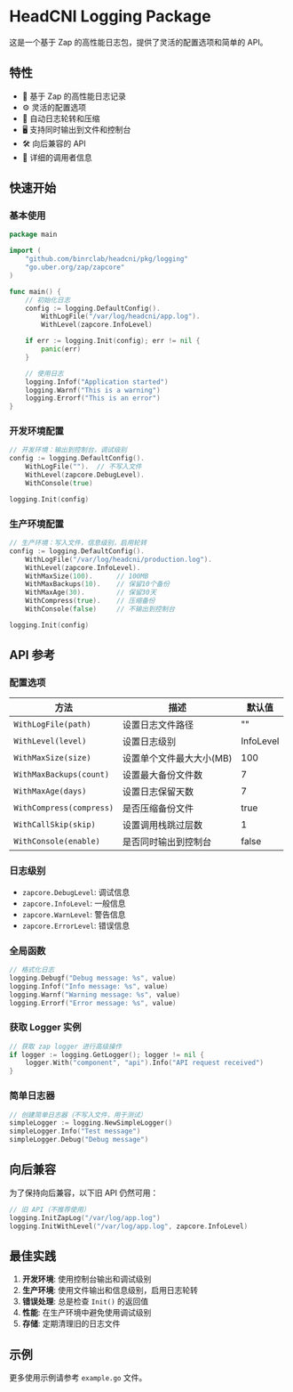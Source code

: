 # HeadCNI Logging Package

这是一个基于 Zap 的高性能日志包，提供了灵活的配置选项和简单的 API。

## 特性

- 🚀 基于 Zap 的高性能日志记录
- ⚙️ 灵活的配置选项
- 🔄 自动日志轮转和压缩
- 🖥️ 支持同时输出到文件和控制台
- 🛠️ 向后兼容的 API
- 📝 详细的调用者信息

## 快速开始

### 基本使用

```go
package main

import (
    "github.com/binrclab/headcni/pkg/logging"
    "go.uber.org/zap/zapcore"
)

func main() {
    // 初始化日志
    config := logging.DefaultConfig().
        WithLogFile("/var/log/headcni/app.log").
        WithLevel(zapcore.InfoLevel)

    if err := logging.Init(config); err != nil {
        panic(err)
    }

    // 使用日志
    logging.Infof("Application started")
    logging.Warnf("This is a warning")
    logging.Errorf("This is an error")
}
```

### 开发环境配置

```go
// 开发环境：输出到控制台，调试级别
config := logging.DefaultConfig().
    WithLogFile("").  // 不写入文件
    WithLevel(zapcore.DebugLevel).
    WithConsole(true)

logging.Init(config)
```

### 生产环境配置

```go
// 生产环境：写入文件，信息级别，启用轮转
config := logging.DefaultConfig().
    WithLogFile("/var/log/headcni/production.log").
    WithLevel(zapcore.InfoLevel).
    WithMaxSize(100).      // 100MB
    WithMaxBackups(10).    // 保留10个备份
    WithMaxAge(30).        // 保留30天
    WithCompress(true).    // 压缩备份
    WithConsole(false)     // 不输出到控制台

logging.Init(config)
```

## API 参考

### 配置选项

| 方法 | 描述 | 默认值 |
|------|------|--------|
| `WithLogFile(path)` | 设置日志文件路径 | "" |
| `WithLevel(level)` | 设置日志级别 | InfoLevel |
| `WithMaxSize(size)` | 设置单个文件最大大小(MB) | 100 |
| `WithMaxBackups(count)` | 设置最大备份文件数 | 7 |
| `WithMaxAge(days)` | 设置日志保留天数 | 7 |
| `WithCompress(compress)` | 是否压缩备份文件 | true |
| `WithCallSkip(skip)` | 设置调用栈跳过层数 | 1 |
| `WithConsole(enable)` | 是否同时输出到控制台 | false |

### 日志级别

- `zapcore.DebugLevel`: 调试信息
- `zapcore.InfoLevel`: 一般信息
- `zapcore.WarnLevel`: 警告信息
- `zapcore.ErrorLevel`: 错误信息

### 全局函数

```go
// 格式化日志
logging.Debugf("Debug message: %s", value)
logging.Infof("Info message: %s", value)
logging.Warnf("Warning message: %s", value)
logging.Errorf("Error message: %s", value)
```

### 获取 Logger 实例

```go
// 获取 zap logger 进行高级操作
if logger := logging.GetLogger(); logger != nil {
    logger.With("component", "api").Info("API request received")
}
```

### 简单日志器

```go
// 创建简单日志器（不写入文件，用于测试）
simpleLogger := logging.NewSimpleLogger()
simpleLogger.Info("Test message")
simpleLogger.Debug("Debug message")
```

## 向后兼容

为了保持向后兼容，以下旧 API 仍然可用：

```go
// 旧 API（不推荐使用）
logging.InitZapLog("/var/log/app.log")
logging.InitWithLevel("/var/log/app.log", zapcore.InfoLevel)
```

## 最佳实践

1. **开发环境**: 使用控制台输出和调试级别
2. **生产环境**: 使用文件输出和信息级别，启用日志轮转
3. **错误处理**: 总是检查 `Init()` 的返回值
4. **性能**: 在生产环境中避免使用调试级别
5. **存储**: 定期清理旧的日志文件

## 示例

更多使用示例请参考 `example.go` 文件。 